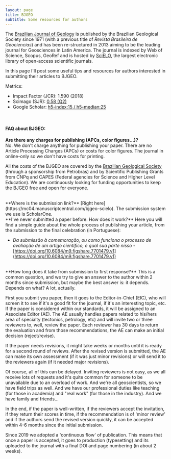 ```yaml
---
layout: page
title: BJGEO
subtitle: Some resources for authors
---
```


The [Brazilian Journal of Geology](http://www.scielo.br/bjgeo/) is published by the Brazilian Geological Society since 1971 (with a previous title of *Revista Brasileira de Geociencias*) and has been re-structured in 2013 aiming to be the leading journal for Geosciences in Latin America. The journal is indexed by Web of Science, Scopus, GeoRef and is hosted by [SciELO](http://www.scielo.br/), the largest electronic library of open-access scientific journals.  

In this page I'll post some useful tips and resources for authors interested in submitting their articles to BJGEO.  

Metrics:
- Impact Factor (JCR): 1.590 (2018)  
- Scimago (SJR): [0.58 (Q2)](https://www.scimagojr.com/journalsearch.php?q=21100266566&tip=sid&clean=0)  
- Google Scholar: [h5-index:15 / h5-median:25](https://scholar.google.com/citations?view_op=list_hcore&venue=CtCVPrZkjikJ.2019&hl=en)  

<br>

#### FAQ about BJGEO:

**Are there any charges for publishing (APCs, color figures...)?**  
No. We don't charge anything for publishing your paper. There are no Article Processing Charges (APCs) or costs for color figures. The journal in online-only so we don't have costs for printing.

All the costs of the BJGEO are covered by the [Brazilian Geological Society](http://www.sbgeo.org.br/) (through a sponsorship from Petrobras) and by Scientific Publishing Grants from CNPq and CAPES (Federal agencies for Science and Higher Level Education). We are continuously looking for funding opportunities to keep the BJGEO free and open for everyone.

<br>
**Where is the submission link?**   
[Right here](https://mc04.manuscriptcentral.com/bjgeo-scielo). The submission system we use is ScholarOne.

<br>
**I've never submitted a paper before. How does it work?**  
Here you will find a simple guide about the whole process of publishing your article, from the submission to the final celebration (in Portuguese):

- *Da submissão à comemoração, ou como funciona o processo de avaliação de um artigo científico, e qual sua parte nisso* - [https://doi.org/10.6084/m9.figshare.7701479.v1](https://doi.org/10.6084/m9.figshare.7701479.v1)

<br>
**How long does it take from submission to first response?**   
This is a common question, and we try to give an answer to the author within 2 months since submission, but maybe the best answer is: it depends. Depends on what? A lot, actually. 

First you submit you paper, then it goes to the Editor-in-Chief (EIC), who will screen it to see if it's a good fit for the journal, if it's an interesting topic, etc. If the paper is considered within our standards, it will be assigned to an Associate Editor (AE). The AE usually handles papers related to his/hers area of specialty (tectonics, petrology, etc) and will invite two or three reviewers to, well, review the paper. Each reviewer has 30 days to return the evaluation and from those recommendations, the AE can make an initial decision (reject/revise). 

If the paper needs revisions, it might take weeks or months until it is ready for a second round of reviews. After the revised version is submitted, the AE can make its own assessment (if it was just minor revisions) or will send it to the reviewers again (if it needed major revisions). 

Of course, all of this can be delayed. Inviting reviewers is not easy, as we all receive lots of requests and it's quite common for someone to be unavailable due to an overload of work. And we're all geoscientists, so we have field trips as well. And we have our professional duties like teaching (for those in academia) and "real work" (for those in the industry). And we have family and friends...

In the end, if the paper is well-written, if the reviewers accept the invitation, if they return their scores in time, if the recommendation is of 'minor review' and if the authors send the revised version quickly, it can be accepted within 4-6 months since the initial submission. 

Since 2019 we adopted a 'continuous flow' of publication. This means that once a paper is accepted, it goes to production (typesetting) and its uploaded to the journal with a final DOI and page numbering (in about 2 weeks).




























